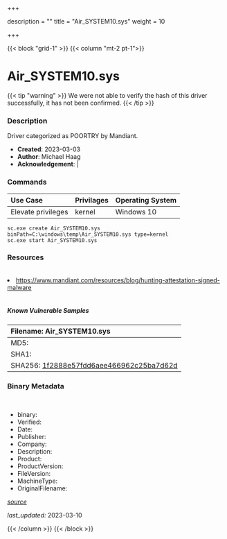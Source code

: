 +++

description = ""
title = "Air_SYSTEM10.sys"
weight = 10

+++


{{< block "grid-1" >}}
{{< column "mt-2 pt-1">}}




# Air_SYSTEM10.sys 


{{< tip "warning" >}}
We were not able to verify the hash of this driver successfully, it has not been confirmed.
{{< /tip >}}




### Description


Driver categorized as POORTRY by Mandiant.


- **Created**: 2023-03-03
- **Author**: Michael Haag
- **Acknowledgement**:  | [](https://twitter.com/)

### Commands

| Use Case | Privilages | Operating System | 
|:---- | ---- | ---- |
| Elevate privileges | kernel | Windows 10 |

```
sc.exe create Air_SYSTEM10.sys binPath=C:\windows\temp\Air_SYSTEM10.sys type=kernel
sc.exe start Air_SYSTEM10.sys
```

### Resources
<br>


<li><a href="https://www.mandiant.com/resources/blog/hunting-attestation-signed-malware">https://www.mandiant.com/resources/blog/hunting-attestation-signed-malware</a></li>


<br>


##### Known Vulnerable Samples

| Filename: Air_SYSTEM10.sys |
|:---- |
|MD5: <a href="https://www.virustotal.com/gui/file/{&#39;Filename&#39;: &#39;Air_SYSTEM10.sys&#39;, &#39;MD5&#39;: &#39;&#39;, &#39;SHA1&#39;: &#39;&#39;, &#39;SHA256&#39;: &#39;1f2888e57fdd6aee466962c25ba7d62d&#39;}"></a>|
|SHA1: <a href="https://www.virustotal.com/gui/file/{&#39;Filename&#39;: &#39;Air_SYSTEM10.sys&#39;, &#39;MD5&#39;: &#39;&#39;, &#39;SHA1&#39;: &#39;&#39;, &#39;SHA256&#39;: &#39;1f2888e57fdd6aee466962c25ba7d62d&#39;}"></a>|
|SHA256: <a href="https://www.virustotal.com/gui/file/{&#39;Filename&#39;: &#39;Air_SYSTEM10.sys&#39;, &#39;MD5&#39;: &#39;&#39;, &#39;SHA1&#39;: &#39;&#39;, &#39;SHA256&#39;: &#39;1f2888e57fdd6aee466962c25ba7d62d&#39;}">1f2888e57fdd6aee466962c25ba7d62d</a>|




### Binary Metadata
<br>

- binary: 
- Verified: 
- Date: 
- Publisher: 
- Company: 
- Description: 
- Product: 
- ProductVersion: 
- FileVersion: 
- MachineType: 
- OriginalFilename: 

[*source*](https://github.com/magicsword-io/LOLDrivers/tree/main/yaml/air_system10.sys.yml)

*last_updated:* 2023-03-10


{{< /column >}}
{{< /block >}}
